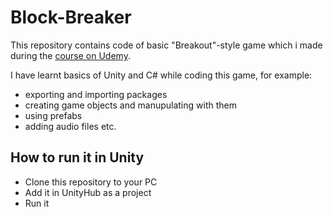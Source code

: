 # Block-Breaker
This repository contains code of basic "Breakout"-style game which i made during the [course on Udemy](https://www.udemy.com/course/unitycourse/learn/lecture/12802673#overview).

I have learnt basics of Unity and C# while coding this game, for example:
* exporting and importing packages
* creating game objects and manupulating with them
* using prefabs
* adding audio files etc.
## How to run it in Unity
* Clone this repository to your PC
* Add it in UnityHub as a project
* Run it

